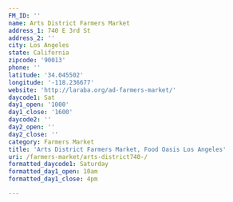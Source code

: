 ```yaml
---
FM_ID: ''
name: Arts District Farmers Market
address_1: 740 E 3rd St
address_2: ''
city: Los Angeles
state: California
zipcode: '90013'
phone: ''
latitude: '34.045502'
longitude: '-118.236677'
website: 'http://laraba.org/ad-farmers-market/'
daycode1: Sat
day1_open: '1000'
day1_close: '1600'
daycode2: ''
day2_open: ''
day2_close: ''
category: Farmers Market
title: 'Arts District Farmers Market, Food Oasis Los Angeles'
uri: /farmers-market/arts-district740-/
formatted_daycode1: Saturday
formatted_day1_open: 10am
formatted_day1_close: 4pm

---
```

